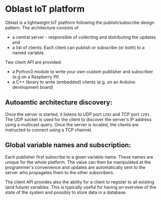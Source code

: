 # Oblast IoT platform
Oblast is a lightweight IoT platform following the publish/subscribe design pattern. The architecture consists of
 - a central server - responsible of collecting and distributing the updates and
 - a list of clients. Each client can publish or subscribe (or both) to a named
 variable.

Two client API are provided:
 - a Python3 module to write your own custom publisher and subscriber (e.g on a Raspberry PI)
 - a C++ library to write (embedded) clients (e.g. on an Arduino development
board)

## Autoamtic architecture discovery:
Once the server is started, it listens to UDP port `1292` and TCP port `1291`. The UDP socket is used for the client to discover the server's IP address using a multicast query. Once the server is located, the clients are instructed to connect using a TCP channel.

## Global variable names and subscription:
Each publisher first subscribe to a given variable name. These names are unique for the whole platform. The value can then be manipulated at the programmer's convenience and updates are automatically sent to the server who propagates them to the other subscribers.

The client API provides also the ability for a client to register to all existing (and future) variables. This is typically useful for having an overview of the state of the system and possibly to store data in a database.
